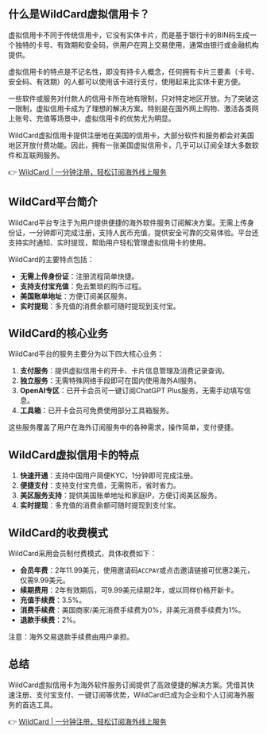 ## 什么是WildCard虚拟信用卡？

虚拟信用卡不同于传统信用卡，它没有实体卡片，而是基于银行卡的BIN码生成一个独特的卡号、有效期和安全码，供用户在网上交易使用，通常由银行或金融机构提供。

虚拟信用卡的特点是不记名性，即没有持卡人概念，任何拥有卡片三要素（卡号、安全码、有效期）的人都可以使用该卡进行支付，使用起来比实体卡更方便。

一些软件或服务对付款人的信用卡所在地有限制，只对特定地区开放。为了突破这一限制，虚拟信用卡成为了理想的解决方案。特别是在国外网上购物、激活各类网上账号、充值等场景中，虚拟信用卡的优势尤为明显。

WildCard虚拟信用卡提供注册地在美国的信用卡，大部分软件和服务都会对美国地区开放付费功能。因此，拥有一张美国虚拟信用卡，几乎可以订阅全球大多数软件和互联网服务。

👉 [WildCard | 一分钟注册，轻松订阅海外线上服务](https://bit.ly/bewildcard)

## WildCard平台简介

WildCard平台专注于为用户提供便捷的海外软件服务订阅解决方案。无需上传身份证，一分钟即可完成注册，支持人民币充值，提供安全可靠的交易体验。平台还支持实时通知、实时提现，帮助用户轻松管理虚拟信用卡的使用。

WildCard的主要特点包括：

- **无需上传身份证**：注册流程简单快捷。
- **支持支付宝充值**：免去繁琐的购币过程。
- **美国账单地址**：方便订阅美区服务。
- **实时提现**：多充值的消费余额可随时提现到支付宝。

## WildCard的核心业务

WildCard平台的服务主要分为以下四大核心业务：

1. **支付服务**：提供虚拟信用卡的开卡、卡片信息管理及消费记录查询。
2. **独立服务**：无需特殊网络手段即可在国内使用海外AI服务。
3. **OpenAI专区**：已开卡会员可一键订阅ChatGPT Plus服务，无需手动填写信息。
4. **工具箱**：已开卡会员可免费使用部分工具箱服务。

这些服务覆盖了用户在海外订阅服务中的各种需求，操作简单，支付便捷。

## WildCard虚拟信用卡的特点

1. **快速开通**：支持中国用户简便KYC，1分钟即可完成注册。
2. **便捷支付**：支持支付宝充值，无需购币，省时省力。
3. **美区服务支持**：提供美国账单地址和家庭IP，方便订阅美区服务。
4. **实时提现**：多充值的消费余额可随时提现到支付宝。

## WildCard的收费模式

WildCard采用会员制付费模式，具体收费如下：

- **会员年费**：2年11.99美元，使用邀请码`ACCPAY`或点击邀请链接可优惠2美元，仅需9.99美元。
- **续期费用**：2年有效期后，可9.99美元续期2年，或以同样价格开新卡。
- **充值手续费**：3.5%。
- **消费手续费**：美国商家/美元消费手续费为0%，非美元消费手续费为1%。
- **退款手续费**：2%。

注意：海外交易退款手续费由用户承担。

## 总结

WildCard虚拟信用卡为海外软件服务订阅提供了高效便捷的解决方案。凭借其快速注册、支付宝支付、一键订阅等优势，WildCard已成为企业和个人订阅海外服务的首选工具。

👉 [WildCard | 一分钟注册，轻松订阅海外线上服务](https://bit.ly/bewildcard)